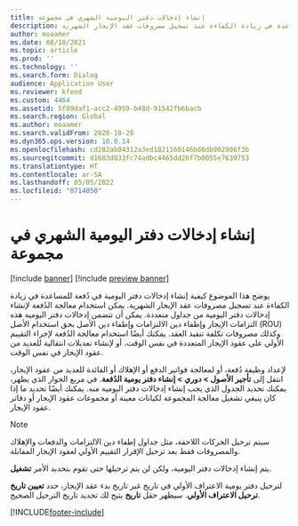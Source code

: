 ```yaml
---
title: إنشاء إدخالات دفتر اليومية الشهري في مجموعة
description: يوضح هذا الموضوع كيفية إنشاء إدخالات دفتر اليومية في دُفعة للمساعدة في زيادة الكفاءة عند تسجيل مصروفات عقد الإيجار الشهرية.
author: moaamer
ms.date: 08/10/2021
ms.topic: article
ms.prod: ''
ms.technology: ''
ms.search.form: Dialog
audience: Application User
ms.reviewer: kfend
ms.custom: 4464
ms.assetid: 5f89daf1-acc2-4959-b48d-91542fb6bacb
ms.search.region: Global
ms.author: moaamer
ms.search.validFrom: 2020-10-28
ms.dyn365.ops.version: 10.0.14
ms.openlocfilehash: cd282ab04312a3ed1821160146b86db902906f3b
ms.sourcegitcommit: d1683d033fc74adbc4465dd26f7b0055e7639753
ms.translationtype: HT
ms.contentlocale: ar-SA
ms.lasthandoff: 05/05/2022
ms.locfileid: "8714050"
---
```

# <a name="create-monthly-journal-entries-in-a-batch"></a>إنشاء إدخالات دفتر اليومية الشهري في مجموعة

[!include [banner](../includes/banner.md)]
[!include [preview banner](../includes/preview-banner.md)]


يوضح هذا الموضوع كيفية إنشاء إدخالات دفتر اليومية في دُفعة للمساعدة في زيادة الكفاءة عند تسجيل مصروفات عقد الإيجار الشهرية. يمكن استخدام معالجة الدُفعة لإنشاء إدخالات دفتر اليومية من جداول متعددة. يمكن أن تتضمن إدخالات دفتر اليومية هذه التزامات الإيجار وإطفاء دين الالتزامات وإطفاء دين الأصل بحق استخدام الأصل (ROU) وكذلك مصروفات تكلفة تنفيذ العقد. يمكنك أيضًا استخدام معالجة الدُفعة لإجراء التقييم الأولي على عقود الإيجار المتعددة في نفس الوقت، أو لإنشاء تعديلات انتقالية للعديد من عقود الإيجار في نفس الوقت.

لإعداد وظيفة دُفعة، أو لمعالجة فواتير الدفع أو الإهلاك أو الفائدة للعديد من عقود الإيجار، انتقل إلى **تأجير الأصول \> دوري \> إنشاء دفتر يومية الدُفعة**. في مربع الحوار الذي يظهر، يمكنك تحديد الجدول الذي يجب إنشاء إدخالات دفتر اليومية منه. يمكنك أيضًا تحديد ما إذا كان ينبغي تشغيل معالجة المجموعة لكيانات معينة أو مجموعات عقود الإيجار أو دفاتر عقود الإيجار.

> [!NOTE]
> سيتم ترحيل الحركات اللاحقة، مثل جداول إطفاء دين الالتزامات والدفعات والإهلاك والمصروفات فقط بعد ترحيل الإقرار التقييم الأولي لعقود الإيجار المقابلة.
>
> يتم إنشاء إدخالات دفتر اليومية، ولكن لن يتم ترحيلها حتى تقوم بتحديد الأمر **تشغيل**.

لترحيل دفتر يومية الاعتراف الأولي في تاريخ غير تاريخ بدء عقد الإيجار، حدد **تعيين تاريخ ترحيل الاعتراف الأولي**. سيظهر حقل **تاريخ** يتيح لك تحديد تاريخ الترحيل الصحيح.

[!INCLUDE[footer-include](../../includes/footer-banner.md)]
